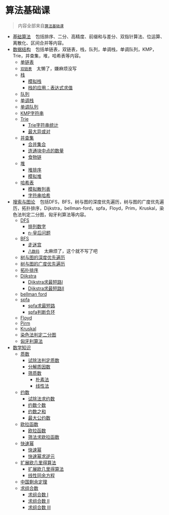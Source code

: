 # 算法基础课

> 内容全部来自[`算法基础课`](https://www.acwing.com/activity/content/11/)

- [基础算法](BasicAlgorithms) &#x2002;
  包括排序、二分、高精度、前缀和与差分、双指针算法、位运算、离散化、区间合并等内容。
- [数据结构](DataStructure) &#x2002;
  包括单链表，双链表，栈，队列，单调栈，单调队列，KMP，Trie，并查集，堆，哈希表等内容。
    - [单链表](DataStructure/SingleList.cpp)
    - [`双链表`](https://www.acwing.com/activity/content/problem/content/864/) &#x2002; 太懒了，嫌麻烦没写
    - [栈](DataStructure/Stack)
        - [模拟栈](DataStructure/Stack/SimulationStack.cpp)
        - [栈的应用：表达式求值](DataStructure/Stack/ExpressionEvaluation.cpp)
    - [队列](DataStructure/Queue.cpp)
    - [单调栈](DataStructure/MonotonicStack.cpp)
    - [单调队列](DataStructure/MonotonicQueue.cpp)
    - [KMP字符串](DataStructure/KMP.cpp)
    - [Trie](DataStructure/Tire)
        - [Trie字符串统计](DataStructure/Tire/StringStatistics.cpp)
        - [最大异或对](DataStructure/Tire/MaximumXorPair.cpp)
    - [并查集](DataStructure/AndLookup)
        - [合并集合](DataStructure/AndLookup/MergeCollection.cpp)
        - [连通块中点的数量](DataStructure/AndLookup/ConnectedBlockPointNum.cpp)
        - [食物链](DataStructure/AndLookup/FoodChain.cpp)
    - [堆](DataStructure/Heap)
        - [堆排序](DataStructure/Heap/HeapSort.cpp)
        - [模拟堆](DataStructure/Heap/MockHeap.cpp)
    - [哈希表](DataStructure/Hash)
        - [模拟散列表](DataStructure/Hash/AnalogHash.cpp)
        - [字符串哈希](DataStructure/Hash/StringHash.cpp)
- [搜索与图论](SearchAndGraphTheory) &#x2002;
  包括DFS，BFS，树与图的深度优先遍历，树与图的广度优先遍历，拓扑排序，Dijkstra，bellman-ford，spfa，Floyd，Prim，Kruskal，染色法判定二分图，匈牙利算法等内容。
    - [DFS](SearchAndGraphTheory/DFS)
        - [排列数字](SearchAndGraphTheory/DFS/ArrangeNumbers.cpp)
        - [n-皇后问题](SearchAndGraphTheory/DFS/NQueens.cpp)
    - [BFS](SearchAndGraphTheory/BFS)
        - [走迷宫](SearchAndGraphTheory/BFS/MazeWalking.cpp)
        - [`八数码`](https://www.acwing.com/problem/content/847/) &#x2002; 太麻烦了，这个就不写了吧
    - [树与图的深度优先遍历](SearchAndGraphTheory/DFS/DFS.cpp)
    - [树与图的广度优先遍历](SearchAndGraphTheory/BFS/BFS.cpp)
    - [拓扑排序](SearchAndGraphTheory/TopologicalSort.cpp)
    - [Dijkstra](SearchAndGraphTheory/Dijkstra)
        - [Dijkstra求最短路I](SearchAndGraphTheory/Dijkstra/DijkstraI.cpp)
        - [Dijkstra求最短路II](SearchAndGraphTheory/Dijkstra/DijkstraII.cpp)
    - [bellman ford](SearchAndGraphTheory/BellmanFord.cpp)
    - [spfa](SearchAndGraphTheory/SPFA)
        - [spfa求最短路](SearchAndGraphTheory/SPFA/FindShortestPath.cpp)
        - [spfa判断负环](SearchAndGraphTheory/SPFA/JudgmentNegativeLoop.cpp)
    - [Floyd](SearchAndGraphTheory/Floyd.cpp)
    - [Pirm](SearchAndGraphTheory/Pirm.cpp)
    - [Kruskal](SearchAndGraphTheory/Kruskal.cpp)
    - [染色法判定二分图](SearchAndGraphTheory/ColoringMethod.cpp)
    - [匈牙利算法](SearchAndGraphTheory/HungarianAlgorithm.cpp)
- [数学知识](MathematicalKnowledge)
    - [质数](MathematicalKnowledge/PrimeNumbers)
        - [试除法判定质数](MathematicalKnowledge/PrimeNumbers/TrialDivision.cpp)
        - [分解质因数](MathematicalKnowledge/PrimeNumbers/FactoringPrimeFactors.cpp)
        - [筛质数](MathematicalKnowledge/PrimeNumbers/SievePrimeNumber)
            - [朴素法](MathematicalKnowledge/PrimeNumbers/SievePrimeNumber/Simple.cpp)
            - [线性法](MathematicalKnowledge/PrimeNumbers/SievePrimeNumber/Linear.cpp)
    - [约数](MathematicalKnowledge/Approximation)
        - [试除法求约数](MathematicalKnowledge/Approximation/TrialDivision.cpp)
        - [约数个数](MathematicalKnowledge/Approximation/ApproximateNumber.cpp)
        - [约数之和](MathematicalKnowledge/Approximation/DivisorsSum.cpp)
        - [最大公约数](MathematicalKnowledge/Approximation/GreatestCommonDivisor.cpp)
    - [欧拉函数](MathematicalKnowledge/EulerFunction)
        - [欧拉函数](MathematicalKnowledge/EulerFunction/EulerFunction.cpp)
        - [筛法求欧拉函数](MathematicalKnowledge/EulerFunction/Linear.cpp)
    - [快速幂](MathematicalKnowledge/FastPower)
        - [快速幂](MathematicalKnowledge/FastPower/FastPower.cpp)
        - [快速幂求逆元](MathematicalKnowledge/FastPower/FindInverseElement.cpp)
    - [扩展欧几里得算法](MathematicalKnowledge/ExtendedEuclideanAlgorithm)
        - [扩展欧几里得算法](MathematicalKnowledge/ExtendedEuclideanAlgorithm/ExtendedEuclideanAlgorithm.cpp)
        - [线性同余方程](MathematicalKnowledge/ExtendedEuclideanAlgorithm/LinearCongruenceEquation.cpp)
    - [中国剩余定理](MathematicalKnowledge/ChineseRemainderTheorem.cpp)
    - [求组合数](MathematicalKnowledge/CombinationNumber)
        - [求组合数 I](MathematicalKnowledge/CombinationNumber/CI.cpp)
        - [求组合数 II](MathematicalKnowledge/CombinationNumber/CII.cpp)
        - [求组合数 III](MathematicalKnowledge/CombinationNumber/CIII.cpp)